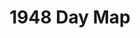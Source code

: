 ---
layout: maps
title: "1948 Day Map"
gallery: true
map_url: assets/1948-map-day.jpg
year: "1948"
---